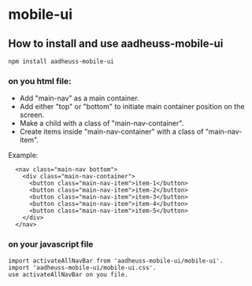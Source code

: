# mobile-ui

## How to install and use aadheuss-mobile-ui

`npm install aadheuss-mobile-ui`

### on you html file:

- Add "main-nav" as a main container.
- Add either "top" or "bottom" to initiate main container position on the screen.
- Make a child with a class of "main-nav-container".
- Create items inside "main-nav-container" with a class of "main-nav-item".

Example:

```
  <nav class="main-nav bottom">
    <div class="main-nav-container">
      <button class="main-nav-item">item-1</button>
      <button class="main-nav-item">item-2</button>
      <button class="main-nav-item">item-3</button>
      <button class="main-nav-item">item-4</button>
      <button class="main-nav-item">item-5</button>
    </div>
  </nav>
```

### on your javascript file

```
import activateAllNavBar from 'aadheuss-mobile-ui/mobile-ui'.
import 'aadheuss-mobile-ui/mobile-ui.css'.
use activateAllNavBar on you file.
```
